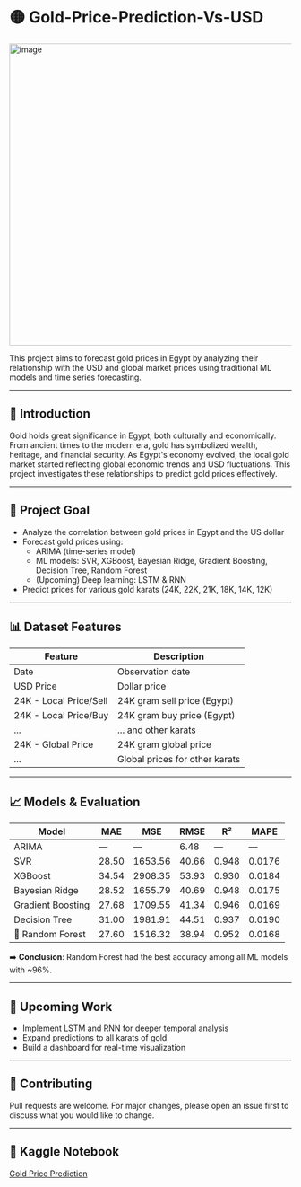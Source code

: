 # 🟡 Gold-Price-Prediction-Vs-USD
<img width="822" height="538" alt="image" src="https://github.com/user-attachments/assets/691829fb-5c26-4627-92ee-cadd84991172" />

This project aims to forecast gold prices in Egypt by analyzing their relationship with the USD and global market prices using traditional ML models and time series forecasting.

---

## 📌 Introduction

Gold holds great significance in Egypt, both culturally and economically. From ancient times to the modern era, gold has symbolized wealth, heritage, and financial security. As Egypt's economy evolved, the local gold market started reflecting global economic trends and USD fluctuations. This project investigates these relationships to predict gold prices effectively.

---

## 🎯 Project Goal

- Analyze the correlation between gold prices in Egypt and the US dollar
- Forecast gold prices using:
  - ARIMA (time-series model)
  - ML models: SVR, XGBoost, Bayesian Ridge, Gradient Boosting, Decision Tree, Random Forest
  - (Upcoming) Deep learning: LSTM & RNN
- Predict prices for various gold karats (24K, 22K, 21K, 18K, 14K, 12K)

---

## 📊 Dataset Features

| Feature                     | Description |
|----------------------------|-------------|
| Date                       | Observation date |
| USD Price                  | Dollar price |
| 24K - Local Price/Sell     | 24K gram sell price (Egypt) |
| 24K - Local Price/Buy      | 24K gram buy price (Egypt) |
| ...                        | ... and other karats |
| 24K - Global Price         | 24K gram global price |
| ...                        | Global prices for other karats |

---

## 📈 Models & Evaluation

| Model            | MAE     | MSE      | RMSE     | R²      | MAPE    |
|------------------|---------|----------|----------|---------|---------|
| ARIMA            | —       | —        | 6.48     | —       | —       |
| SVR              | 28.50   | 1653.56  | 40.66    | 0.948   | 0.0176  |
| XGBoost          | 34.54   | 2908.35  | 53.93    | 0.930   | 0.0184  |
| Bayesian Ridge   | 28.52   | 1655.79  | 40.69    | 0.948   | 0.0175  |
| Gradient Boosting| 27.68   | 1709.55  | 41.34    | 0.946   | 0.0169  |
| Decision Tree    | 31.00   | 1981.91  | 44.51    | 0.937   | 0.0190  |
| 🥇 Random Forest | 27.60   | 1516.32  | 38.94    | 0.952   | 0.0168  |

➡️ **Conclusion**: Random Forest had the best accuracy among all ML models with ~96%.

---

## 🔮 Upcoming Work

- Implement LSTM and RNN for deeper temporal analysis
- Expand predictions to all karats of gold
- Build a dashboard for real-time visualization

---

## 🤝 Contributing

Pull requests are welcome. For major changes, please open an issue first to discuss what you would like to change.

---

## 📜 Kaggle Notebook

[Gold Price Prediction](https://www.kaggle.com/code/fatmayousufmohamed/gold-prices/notebook#notebook-container)

